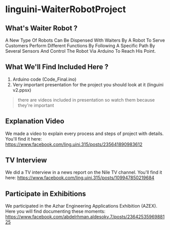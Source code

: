 # linguini-WaiterRobotProject
## What's Waiter Robot ?
A New Type Of Robots Can Be Dispensed With Waiters By A Robot To Serve Customers Perform Different Functions By Following A Specific Path By Several Sensors And Control The Robot Via Arduino To Reach His Point.
## What We'll Find Included Here ?
1. Arduino code (Code_Final.ino)
2. Very important presentation for the project you should look at it (linguini v2.ppsx)
> there are videos included in presentation so watch them because they're important 
## Explanation Video
We made a video to explain every process and steps of project with details.
You'll find it here: https://www.facebook.com/ling.uini.315/posts/235641890983612
## TV Interview
We did a TV interview in a news report on the Nile TV channel.
You'll find it here: https://www.facebook.com/ling.uini.315/posts/109947850219684
## Participate in Exhibitions
We participated in the Azhar Engineering Applications Exhibition (AZEX).
Here you will find documenting these moments: https://www.facebook.com/abdelrhman.aldesoky.7/posts/2364253596988125
